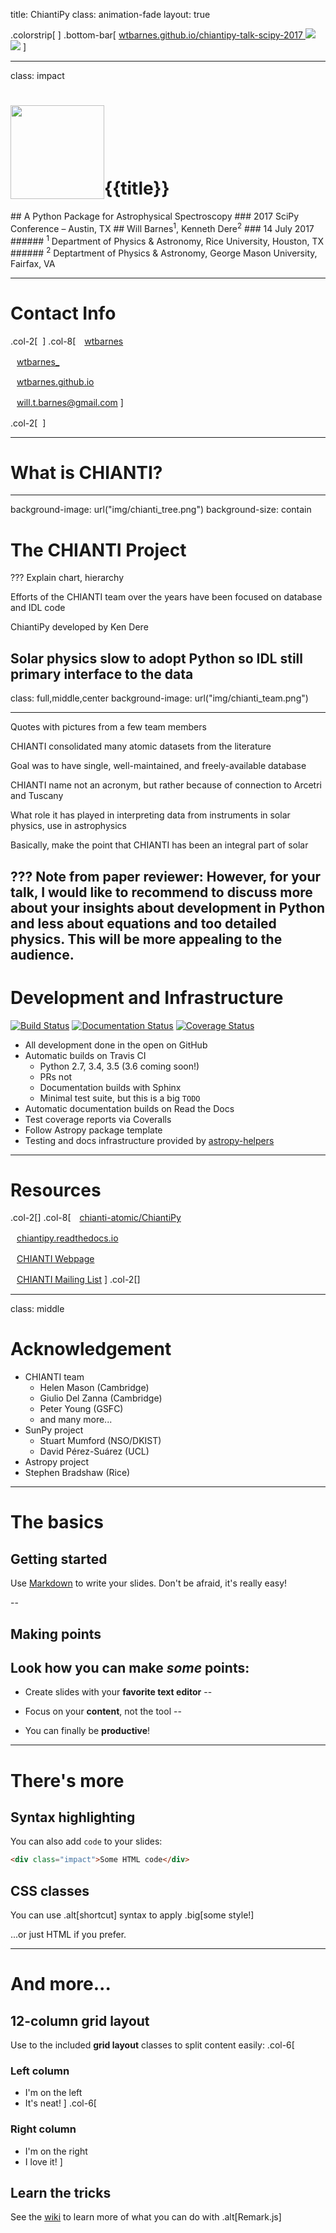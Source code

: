 title: ChiantiPy
class: animation-fade
layout: true

<!-- This slide will serve as the base layout for all your slides -->
.colorstrip[
]
.bottom-bar[
    <a href="https://wtbarnes.github.io/chiantipy-talk-scipy-2017/">
    wtbarnes.github.io/chiantipy-talk-scipy-2017
    </a>
    <img src="img/gm_logo_white_190.gif" class="school-logo">
    <img src="img/rice_owl_logo.transparent.png" class="school-logo">
]

---

class: impact

<h1><img src="img/chiantipy-logo.png" height="150px" style="vertical-align:bottom">{{title}}</h1>
## A Python Package for Astrophysical Spectroscopy
### 2017 SciPy Conference &ndash; Austin, TX
## Will Barnes<sup id="rice">1</sup>, Kenneth Dere<sup id="gm">2</sup>
### 14 July 2017
###### <sup id="rice">1</sup> Department of Physics & Astronomy, Rice University, Houston, TX 
###### <sup id="gm">2</sup> Deptartment of Physics & Astronomy, George Mason University, Fairfax, VA  

---


# Contact Info
.col-2[
&zwnj;
]
.col-8[
<i class="fa fa-github-alt fa-3x" aria-hidden="true" style="vertical-align:middle; padding-right:10px;"></i>
<a href="https://github.com/wtbarnes">wtbarnes</a>

<i class="fa fa-twitter fa-3x" aria-hidden="true" style="vertical-align:middle; padding-right:10px;"></i>
<a href="https://twitter.com/wtbarnes_">wtbarnes_</a>

<i class="fa fa-globe fa-3x" aria-hidden="true" style="vertical-align:middle; padding-right:10px;"></i>
<a href="http://wtbarnes.github.io/">wtbarnes.github.io</a>

<i class="fa fa-envelope fa-3x" aria-hidden="true" style="vertical-align:middle; padding-right:10px;"></i>
<a href="mailto:will.t.barnes@gmail.com">
will.t.barnes@gmail.com
</a>
]

.col-2[
&zwnj;
]

---
# What is CHIANTI?

---
background-image: url("img/chianti_tree.png")
background-size: contain

# The CHIANTI Project

???
Explain chart, hierarchy

Efforts of the CHIANTI team over the years have been focused on database and IDL code

ChiantiPy developed by Ken Dere

Solar physics slow to adopt Python so IDL still primary interface to the data
---
class: full,middle,center
background-image: url("img/chianti_team.png")

---
Quotes with pictures from a few team members

CHIANTI consolidated many atomic datasets from the literature

Goal was to have single, well-maintained, and freely-available database

CHIANTI name not an acronym, but rather because of connection to Arcetri and Tuscany

What role it has played in interpreting data from instruments in solar physics, use in astrophysics

Basically, make the point that CHIANTI has been an integral part of solar 

???
Note from paper reviewer:
However, for your talk, I would like to recommend to discuss more about your insights about development in Python and less about equations and too detailed physics. This will be more appealing to the audience.
---

# Development and Infrastructure
[![Build Status](https://travis-ci.org/chianti-atomic/ChiantiPy.svg?branch=master)](https://travis-ci.org/chianti-atomic/ChiantiPy)
[![Documentation Status](http://readthedocs.org/projects/chiantipy/badge/?version=latest)](http://chiantipy.readthedocs.io/en/latest/?badge=latest)
[![Coverage Status](https://coveralls.io/repos/github/chianti-atomic/ChiantiPy/badge.svg?branch=master)](https://coveralls.io/github/chianti-atomic/ChiantiPy?branch=master)

* All development done in the open on GitHub
* Automatic builds on Travis CI
  * Python 2.7, 3.4, 3.5 (3.6 coming soon!)
  * PRs not
  * Documentation builds with Sphinx
  * Minimal test suite, but this is a big `TODO`
* Automatic documentation builds on Read the Docs
* Test coverage reports via Coveralls
* Follow Astropy package template
* Testing and docs infrastructure provided by [astropy-helpers](https://github.com/astropy/astropy-helpers)

---
# Resources

.col-2[&zwnj;]
.col-8[
<i class="fa fa-github-alt fa-3x" aria-hidden="true" style="vertical-align:middle; padding-right:10px;"></i>
<a href="https://github.com/chianti-atomic/ChiantiPy">chianti-atomic/ChiantiPy</a>

<i class="fa fa-book fa-3x" aria-hidden="true" style="vertical-align:middle; padding-right:10px;"></i>
<a href="http://chiantipy.readthedocs.io/en/latest/">chiantipy.readthedocs.io</a>

<i class="fa fa-globe fa-3x" aria-hidden="true" style="vertical-align:middle; padding-right:10px;"></i>
<a href="http://www.chiantidatabase.org/">CHIANTI Webpage</a>

<i class="fa fa-google fa-3x" aria-hidden="true" style="vertical-align:middle; padding-right:10px;"></i>
<a href="https://groups.google.com/forum/#!forum/chianti">CHIANTI Mailing List</a>
]
.col-2[&zwnj;]

---
class: middle

# Acknowledgement
* CHIANTI team 
  * Helen Mason (Cambridge)
  * Giulio Del Zanna (Cambridge)
  * Peter Young (GSFC)
  * and many more...
* SunPy project
  * Stuart Mumford (NSO/DKIST)
  * David Pérez-Suárez (UCL)
* Astropy project
* Stephen Bradshaw (Rice)

---

# The basics

## Getting started

Use [Markdown](https://github.com/adam-p/markdown-here/wiki/Markdown-Cheatsheet) to write your slides. Don't be afraid, it's really easy!

--

## Making points

Look how you can make *some* points:
--

- Create slides with your **favorite text editor**
--

- Focus on your **content**, not the tool
--

- You can finally be **productive**!

---

# There's more

## Syntax highlighting

You can also add `code` to your slides:
```html
<div class="impact">Some HTML code</div>
```

## CSS classes

You can use .alt[shortcut] syntax to apply .big[some style!]

...or just <span class="alt">HTML</span> if you prefer.

---

# And more...

## 12-column grid layout

Use to the included **grid layout** classes to split content easily:
.col-6[
  ### Left column

  - I'm on the left
  - It's neat!
]
.col-6[
  ### Right column

  - I'm on the right
  - I love it!
]

## Learn the tricks

See the [wiki](https://github.com/gnab/remark/wiki) to learn more of what you can do with .alt[Remark.js]
